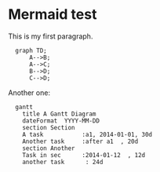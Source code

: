 # Mermaid test

This is my first paragraph.

```mermaid
  graph TD;
      A-->B;
      A-->C;
      B-->D;
      C-->D;
```

Another one:


```mermaid
  gantt
    title A Gantt Diagram
    dateFormat  YYYY-MM-DD
    section Section
    A task           :a1, 2014-01-01, 30d
    Another task     :after a1  , 20d
    section Another
    Task in sec      :2014-01-12  , 12d
    another task      : 24d
```


